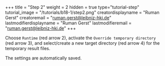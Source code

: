 +++
title = "Step 2"
weight = 2
hidden = true
type="tutorial-step"
tutorial_image = "/tutorials/b18-1/step2.png"
creatordisplayname = "Ruman Gerst"
creatoremail = "ruman.gerst@leibniz-hki.de"
lastmodifierdisplayname = "Ruman Gerst"
lastmodifieremail = "ruman.gerst@leibniz-hki.de"
+++

Choose `Runtime` (red arrow 2), activate the `Override temporary directory` (red arrow 3), and select/create a new target directory (red arrow 4) for the temporary result files. 

The settings are automatically saved.